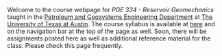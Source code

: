 <!--
.. title: Welcome!
.. slug: welcome
.. date: 2016-01-19 08:00:00 UTC-05:00
.. tags: 
.. link: 
.. description: 
.. type: text
-->

Welcome to the course webpage for *PGE 334 - Reservoir Geomechanics* taught in the [Petroleum and Geosystems Engineering Department](https://www.pge.utexas.edu/) at [The University of Texas at Austin](https://www.utexas.edu).  The course syllabus is available at [here](/syllabus/) and on the navigation bar at the top of the page as well.  Soon, there will be assignments posted here as well as additional reference material for the class.  Please check this page frequently.
